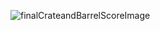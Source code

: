 
![finalCrateandBarrelScoreImage](https://user-images.githubusercontent.com/91811387/206649250-458bd033-0c29-4bae-9cc2-a32399c7a463.png)
